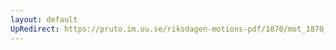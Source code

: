 ```yaml
---
layout: default
UpRedirect: https://pruto.im.uu.se/riksdagen-motions-pdf/1870/mot_1870__ak__117/mot_1870__ak__117-002.pdf
---
```

